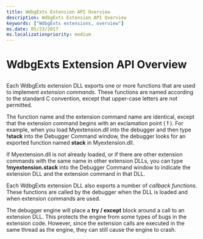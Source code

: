 ```yaml
---
title: WdbgExts Extension API Overview
description: WdbgExts Extension API Overview
keywords: ["WdbgExts extensions, overview"]
ms.date: 05/23/2017
ms.localizationpriority: medium
---
```


# WdbgExts Extension API Overview


## <span id="ddk_wdbgexts_extension_api_overview_dbwx"></span><span id="DDK_WDBGEXTS_EXTENSION_API_OVERVIEW_DBWX"></span>


Each WdbgExts extension DLL exports one or more functions that are used to implement *extension commands*. These functions are named according to the standard C convention, except that upper-case letters are not permitted.

The function name and the extension command name are identical, except that the extension command begins with an exclamation point ( **!** ). For example, when you load Myextension.dll into the debugger and then type **!stack** into the Debugger Command window, the debugger looks for an exported function named **stack** in Myextension.dll.

If Myextension.dll is not already loaded, or if there are other extension commands with the same name in other extension DLLs, you can type **!myextension.stack** into the Debugger Command window to indicate the extension DLL and the extension command in that DLL.

Each WdbgExts extension DLL also exports a number of *callback functions*. These functions are called by the debugger when the DLL is loaded and when extension commands are used.

The debugger engine will place a **try / except** block around a call to an extension DLL. This protects the engine from some types of bugs in the extension code. However, since the extension calls are executed in the same thread as the engine, they can still cause the engine to crash.

 

 






